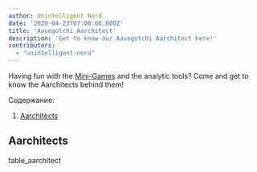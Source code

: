 ```yaml
---
author: Unintelligent Nerd
date: '2020-04-23T07:00:00.000Z'
title: 'Aavegotchi Aarchitect'
description: 'Get to know our Aavegotchi Aarchitect here!'
contributors:
  - "unintelligent-nerd"
---
```


Having fun with the [Mini-Games](/minigames) and the analytic tools? Come and get to know the Aarchitects behind them!

<div class="contentsBox">

Содержание:

<ol>
<li><a href=#aarchitects>Aarchitects</a></li>
</ol>

</div>

## Aarchitects

table_aarchitect